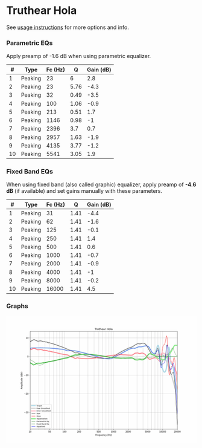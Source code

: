 # Truthear Hola
See [usage instructions](https://github.com/jaakkopasanen/AutoEq#usage) for more options and info.

### Parametric EQs
Apply preamp of -1.6 dB when using parametric equalizer.

|   # | Type    |   Fc (Hz) |    Q |   Gain (dB) |
|-----|---------|-----------|------|-------------|
|   1 | Peaking |        23 | 6    |         2.8 |
|   2 | Peaking |        23 | 5.76 |        -4.3 |
|   3 | Peaking |        32 | 0.49 |        -3.5 |
|   4 | Peaking |       100 | 1.06 |        -0.9 |
|   5 | Peaking |       213 | 0.51 |         1.7 |
|   6 | Peaking |      1146 | 0.98 |        -1   |
|   7 | Peaking |      2396 | 3.7  |         0.7 |
|   8 | Peaking |      2957 | 1.63 |        -1.9 |
|   9 | Peaking |      4135 | 3.77 |        -1.2 |
|  10 | Peaking |      5541 | 3.05 |         1.9 |

### Fixed Band EQs
When using fixed band (also called graphic) equalizer, apply preamp of **-4.6 dB** (if available) and set gains manually with these parameters.

|   # | Type    |   Fc (Hz) |    Q |   Gain (dB) |
|-----|---------|-----------|------|-------------|
|   1 | Peaking |        31 | 1.41 |        -4.4 |
|   2 | Peaking |        62 | 1.41 |        -1.6 |
|   3 | Peaking |       125 | 1.41 |        -0.1 |
|   4 | Peaking |       250 | 1.41 |         1.4 |
|   5 | Peaking |       500 | 1.41 |         0.6 |
|   6 | Peaking |      1000 | 1.41 |        -0.7 |
|   7 | Peaking |      2000 | 1.41 |        -0.9 |
|   8 | Peaking |      4000 | 1.41 |        -1   |
|   9 | Peaking |      8000 | 1.41 |        -0.2 |
|  10 | Peaking |     16000 | 1.41 |         4.5 |

### Graphs
![](./Truthear%20Hola.png)
